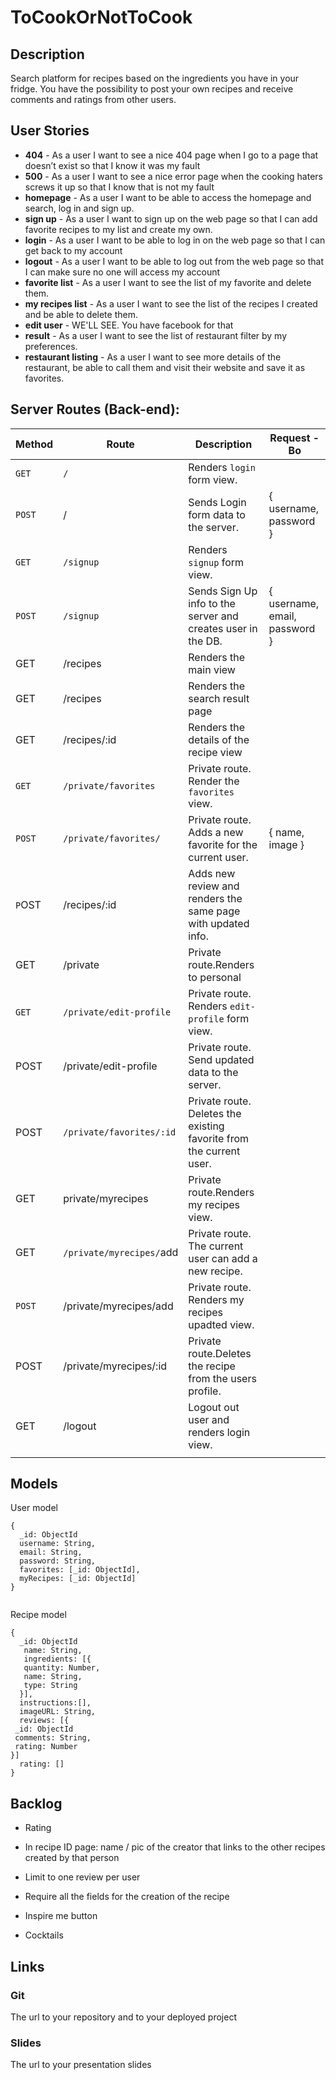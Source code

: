 # ToCookOrNotToCook



## Description

Search platform for recipes based on the ingredients you have in your fridge. You have the possibility to post your own recipes and receive comments and ratings from other users.



## User Stories

- **404** - As a user I want to see a nice 404 page when I go to a page that doesn’t exist so that I know it was my fault
- **500** - As a user I want to see a nice error page when the cooking haters screws it up so that I know that is not my fault
- **homepage** - As a user I want to be able to access the homepage and search, log in and sign up.
- **sign up** - As a user I want to sign up on the web page so that I can add favorite recipes to my list and create my own.
- **login** - As a user I want to be able to log in on the web page so that I can get back to my account
- **logout** - As a user I want to be able to log out from the web page so that I can make sure no one will access my account
- **favorite list** - As a user I want to see the list of my favorite and delete them.
- **my recipes list** - As a user I want to see the list of the recipes I created and be able to delete them.
- **edit user** -  WE'LL SEE. You have facebook for that
- **result** - As a user I want to see the list of restaurant filter by my preferences.
- **restaurant listing** - As a user I want to see more details of the restaurant, be able to call them and visit their website and save it as favorites.



## Server Routes (Back-end):



| **Method** | **Route**                | **Description**                                              | Request - Bo                  |
| ---------- | ------------------------ | ------------------------------------------------------------ | ----------------------------- |
| `GET`      | `/`                      | Renders `login` form view.                                   |                               |
| `POST`     | /                        | Sends Login form data to the server.                         | { username, password }        |
| `GET`      | `/signup`                | Renders `signup` form view.                                  |                               |
| `POST`     | `/signup`                | Sends Sign Up info to the server and creates user in the DB. | { username, email, password } |
| GET        | /recipes                 | Renders the main view                                        |                               |
| GET        | /recipes                 | Renders the search result page                               |                               |
| GET        | /recipes/:id             | Renders the details of the recipe view                       |                               |
| `GET`      | `/private/favorites`     | Private route. Render the `favorites` view.                  |                               |
| `POST`     | `/private/favorites/`    | Private route. Adds a new favorite for the current user.     | { name, image }               |
| `P`OST     | /recipes/:id             | Adds new review and renders the same page with updated info. |                               |
| GET        | /private                 | Private route.Renders to personal                            |                               |
| `GET`      | `/private/edit-profile`  | Private route. Renders `edit-profile` form view.             |                               |
| POST       | /private/edit-profile    | Private route. Send updated data to the server.              |                               |                               |
| POST       | `/private/favorites/:id` | Private route. Deletes the existing favorite from the current user. |                               |
| GET        | private/myrecipes        | Private route.Renders my recipes view.                       |                               |
| GET        | `/private/myrecipes/`add | Private route. The current user can add a new recipe.        |                               |
| `POST`     | /private/myrecipes/add   | Private route. Renders my recipes upadted view.              |                               |
| POST       | /private/myrecipes/:id   | Private route.Deletes the recipe from the users profile.     |                               |
| GET        | /logout                  | Logout out user and renders login view.                      |                               |
|            |                          |                                                              |                               |

## Models

User model

```
{
  _id: ObjectId
  username: String,
  email: String,
  password: String,
  favorites: [_id: ObjectId],
  myRecipes: [_id: ObjectId]
}
   
```

Recipe model

```
{
  _id: ObjectId  
   name: String,
   ingredients: [{
   quantity: Number,
   name: String,
   type: String
  }],
  instructions:[],
  imageURL: String,
  reviews: [{
 _id: ObjectId  
 comments: String,
 rating: Number
}]
  rating: []
}
```





## Backlog

- Rating

- In recipe ID page: name / pic of the creator that links to the other recipes created by that person
- Limit to one review per user
- Require all the fields for the creation of the recipe
- Inspire me button
- Cocktails



## Links

### Git

The url to your repository and to your deployed project



### Slides

The url to your presentation slides

